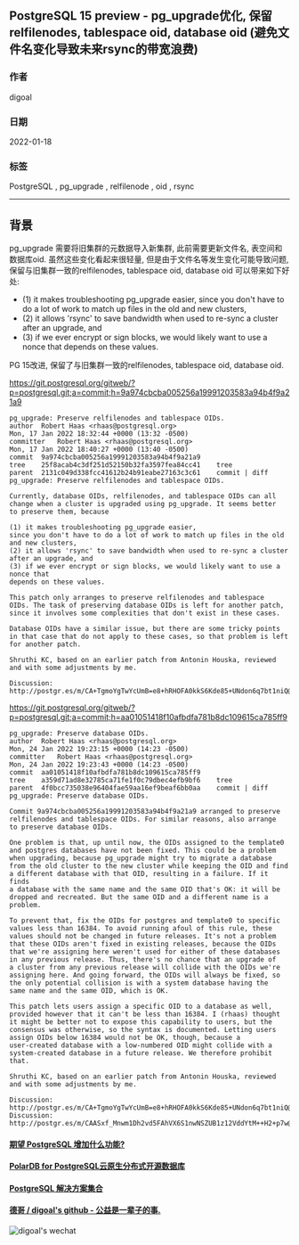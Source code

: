 ## PostgreSQL 15 preview - pg_upgrade优化, 保留relfilenodes, tablespace oid, database oid (避免文件名变化导致未来rsync的带宽浪费)  
                       
### 作者                   
digoal                                
                                 
### 日期                            
2022-01-18                         
                         
### 标签            
PostgreSQL , pg_upgrade , relfilenode , oid , rsync        
                               
----                                 
                            
## 背景     
  
pg_upgrade 需要将旧集群的元数据导入新集群, 此前需要更新文件名, 表空间和数据库oid. 虽然这些变化看起来很轻量, 但是由于文件名等发生变化可能导致问题, 保留与旧集群一致的relfilenodes, tablespace oid, database oid 可以带来如下好处:   
- (1) it makes troubleshooting pg_upgrade easier, since you don't have to do a lot of work to match up files in the old and new clusters,   
- (2) it allows 'rsync' to save bandwidth when used to re-sync a cluster after an upgrade, and   
- (3) if we ever encrypt or sign blocks, we would likely want to use a nonce that depends on these values.    
    
PG 15改进, 保留了与旧集群一致的relfilenodes, tablespace oid, database oid.   
  
https://git.postgresql.org/gitweb/?p=postgresql.git;a=commit;h=9a974cbcba005256a19991203583a94b4f9a21a9  
  
```  
pg_upgrade: Preserve relfilenodes and tablespace OIDs.  
author	Robert Haas <rhaas@postgresql.org>	  
Mon, 17 Jan 2022 18:32:44 +0000 (13:32 -0500)  
committer	Robert Haas <rhaas@postgresql.org>	  
Mon, 17 Jan 2022 18:40:27 +0000 (13:40 -0500)  
commit	9a974cbcba005256a19991203583a94b4f9a21a9  
tree	25f8acab4c3df251d52150b32fa3597fea84cc41	tree  
parent	2131c049d338fcc41612b24b91eabe27163c3c61	commit | diff  
pg_upgrade: Preserve relfilenodes and tablespace OIDs.  
  
Currently, database OIDs, relfilenodes, and tablespace OIDs can all  
change when a cluster is upgraded using pg_upgrade. It seems better  
to preserve them, because   
  
(1) it makes troubleshooting pg_upgrade easier,   
since you don't have to do a lot of work to match up files in the old and new clusters,   
(2) it allows 'rsync' to save bandwidth when used to re-sync a cluster after an upgrade, and   
(3) if we ever encrypt or sign blocks, we would likely want to use a nonce that  
depends on these values.    
  
This patch only arranges to preserve relfilenodes and tablespace  
OIDs. The task of preserving database OIDs is left for another patch,  
since it involves some complexities that don't exist in these cases.  
  
Database OIDs have a similar issue, but there are some tricky points  
in that case that do not apply to these cases, so that problem is left  
for another patch.  
  
Shruthi KC, based on an earlier patch from Antonin Houska, reviewed  
and with some adjustments by me.  
  
Discussion: http://postgr.es/m/CA+TgmoYgTwYcUmB=e8+hRHOFA0kkS6Kde85+UNdon6q7bt1niQ@mail.gmail.com  
```  
  
https://git.postgresql.org/gitweb/?p=postgresql.git;a=commit;h=aa01051418f10afbdfa781b8dc109615ca785ff9  
  
```
pg_upgrade: Preserve database OIDs.
author	Robert Haas <rhaas@postgresql.org>	
Mon, 24 Jan 2022 19:23:15 +0000 (14:23 -0500)
committer	Robert Haas <rhaas@postgresql.org>	
Mon, 24 Jan 2022 19:23:43 +0000 (14:23 -0500)
commit	aa01051418f10afbdfa781b8dc109615ca785ff9
tree	a359d71ad8e32785ca71fe1f0c79dbec4efb9bf6	tree
parent	4f0bcc735038e96404fae59aa16ef9beaf6bb0aa	commit | diff
pg_upgrade: Preserve database OIDs.

Commit 9a974cbcba005256a19991203583a94b4f9a21a9 arranged to preserve
relfilenodes and tablespace OIDs. For similar reasons, also arrange
to preserve database OIDs.

One problem is that, up until now, the OIDs assigned to the template0
and postgres databases have not been fixed. This could be a problem
when upgrading, because pg_upgrade might try to migrate a database
from the old cluster to the new cluster while keeping the OID and find
a different database with that OID, resulting in a failure. If it finds
a database with the same name and the same OID that's OK: it will be
dropped and recreated. But the same OID and a different name is a
problem.

To prevent that, fix the OIDs for postgres and template0 to specific
values less than 16384. To avoid running afoul of this rule, these
values should not be changed in future releases. It's not a problem
that these OIDs aren't fixed in existing releases, because the OIDs
that we're assigning here weren't used for either of these databases
in any previous release. Thus, there's no chance that an upgrade of
a cluster from any previous release will collide with the OIDs we're
assigning here. And going forward, the OIDs will always be fixed, so
the only potential collision is with a system database having the
same name and the same OID, which is OK.

This patch lets users assign a specific OID to a database as well,
provided however that it can't be less than 16384. I (rhaas) thought
it might be better not to expose this capability to users, but the
consensus was otherwise, so the syntax is documented. Letting users
assign OIDs below 16384 would not be OK, though, because a
user-created database with a low-numbered OID might collide with a
system-created database in a future release. We therefore prohibit
that.

Shruthi KC, based on an earlier patch from Antonin Houska, reviewed
and with some adjustments by me.

Discussion: http://postgr.es/m/CA+TgmoYgTwYcUmB=e8+hRHOFA0kkS6Kde85+UNdon6q7bt1niQ@mail.gmail.com
Discussion: http://postgr.es/m/CAASxf_Mnwm1Dh2vd5FAhVX6S1nwNSZUB1z12VddYtM++H2+p7w@mail.gmail.com
```
  
  
#### [期望 PostgreSQL 增加什么功能?](https://github.com/digoal/blog/issues/76 "269ac3d1c492e938c0191101c7238216")
  
  
#### [PolarDB for PostgreSQL云原生分布式开源数据库](https://github.com/ApsaraDB/PolarDB-for-PostgreSQL "57258f76c37864c6e6d23383d05714ea")
  
  
#### [PostgreSQL 解决方案集合](https://yq.aliyun.com/topic/118 "40cff096e9ed7122c512b35d8561d9c8")
  
  
#### [德哥 / digoal's github - 公益是一辈子的事.](https://github.com/digoal/blog/blob/master/README.md "22709685feb7cab07d30f30387f0a9ae")
  
  
![digoal's wechat](../pic/digoal_weixin.jpg "f7ad92eeba24523fd47a6e1a0e691b59")
  

